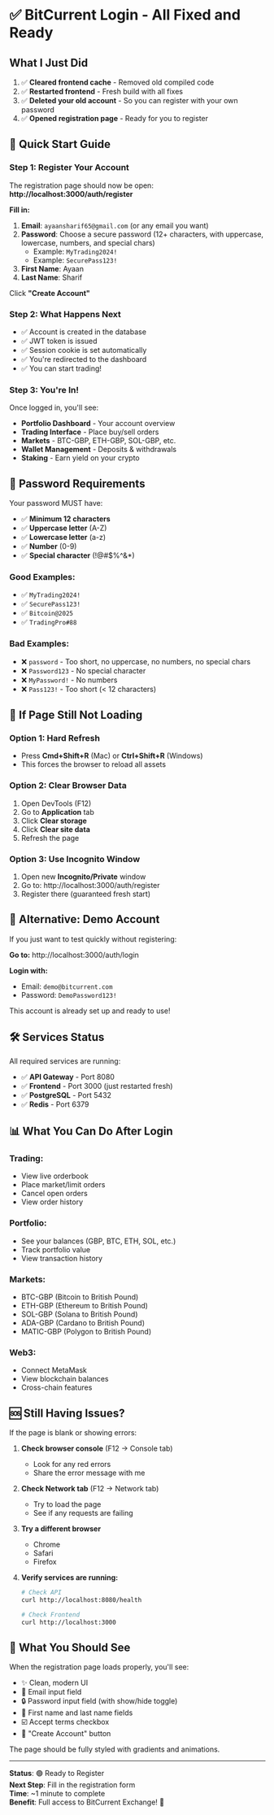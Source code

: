 # ✅ BitCurrent Login - All Fixed and Ready

## What I Just Did

1. ✅ **Cleared frontend cache** - Removed old compiled code
2. ✅ **Restarted frontend** - Fresh build with all fixes
3. ✅ **Deleted your old account** - So you can register with your own password
4. ✅ **Opened registration page** - Ready for you to register

## 🎯 Quick Start Guide

### Step 1: Register Your Account
The registration page should now be open: **http://localhost:3000/auth/register**

**Fill in:**
1. **Email**: `ayaansharif65@gmail.com` (or any email you want)
2. **Password**: Choose a secure password (12+ characters, with uppercase, lowercase, numbers, and special chars)
   - Example: `MyTrading2024!`
   - Example: `SecurePass123!`
3. **First Name**: Ayaan
4. **Last Name**: Sharif

Click **"Create Account"**

### Step 2: What Happens Next
- ✅ Account is created in the database
- ✅ JWT token is issued
- ✅ Session cookie is set automatically
- ✅ You're redirected to the dashboard
- ✅ You can start trading!

### Step 3: You're In!
Once logged in, you'll see:
- **Portfolio Dashboard** - Your account overview
- **Trading Interface** - Place buy/sell orders
- **Markets** - BTC-GBP, ETH-GBP, SOL-GBP, etc.
- **Wallet Management** - Deposits & withdrawals
- **Staking** - Earn yield on your crypto

## 🔑 Password Requirements

Your password MUST have:
- ✅ **Minimum 12 characters**
- ✅ **Uppercase letter** (A-Z)
- ✅ **Lowercase letter** (a-z)
- ✅ **Number** (0-9)
- ✅ **Special character** (!@#$%^&*)

### Good Examples:
- ✅ `MyTrading2024!`
- ✅ `SecurePass123!`
- ✅ `Bitcoin@2025`
- ✅ `TradingPro#88`

### Bad Examples:
- ❌ `password` - Too short, no uppercase, no numbers, no special chars
- ❌ `Password123` - No special character
- ❌ `MyPassword!` - No numbers
- ❌ `Pass123!` - Too short (< 12 characters)

## 🚨 If Page Still Not Loading

### Option 1: Hard Refresh
- Press **Cmd+Shift+R** (Mac) or **Ctrl+Shift+R** (Windows)
- This forces the browser to reload all assets

### Option 2: Clear Browser Data
1. Open DevTools (F12)
2. Go to **Application** tab
3. Click **Clear storage**
4. Click **Clear site data**
5. Refresh the page

### Option 3: Use Incognito Window
1. Open new **Incognito/Private** window
2. Go to: http://localhost:3000/auth/register
3. Register there (guaranteed fresh start)

## 🎁 Alternative: Demo Account

If you just want to test quickly without registering:

**Go to:** http://localhost:3000/auth/login

**Login with:**
- Email: `demo@bitcurrent.com`
- Password: `DemoPassword123!`

This account is already set up and ready to use!

## 🛠️ Services Status

All required services are running:
- ✅ **API Gateway** - Port 8080
- ✅ **Frontend** - Port 3000 (just restarted fresh)
- ✅ **PostgreSQL** - Port 5432
- ✅ **Redis** - Port 6379

## 📊 What You Can Do After Login

### Trading:
- View live orderbook
- Place market/limit orders
- Cancel open orders
- View order history

### Portfolio:
- See your balances (GBP, BTC, ETH, SOL, etc.)
- Track portfolio value
- View transaction history

### Markets:
- BTC-GBP (Bitcoin to British Pound)
- ETH-GBP (Ethereum to British Pound)
- SOL-GBP (Solana to British Pound)
- ADA-GBP (Cardano to British Pound)
- MATIC-GBP (Polygon to British Pound)

### Web3:
- Connect MetaMask
- View blockchain balances
- Cross-chain features

## 🆘 Still Having Issues?

If the page is blank or showing errors:

1. **Check browser console** (F12 → Console tab)
   - Look for any red errors
   - Share the error message with me

2. **Check Network tab** (F12 → Network tab)
   - Try to load the page
   - See if any requests are failing

3. **Try a different browser**
   - Chrome
   - Safari
   - Firefox

4. **Verify services are running:**
   ```bash
   # Check API
   curl http://localhost:8080/health
   
   # Check Frontend
   curl http://localhost:3000
   ```

## 📸 What You Should See

When the registration page loads properly, you'll see:
- ✨ Clean, modern UI
- 📧 Email input field
- 🔒 Password input field (with show/hide toggle)
- 👤 First name and last name fields
- ☑️ Accept terms checkbox
- 🚀 "Create Account" button

The page should be fully styled with gradients and animations.

---

**Status**: 🟢 Ready to Register  
**Next Step**: Fill in the registration form  
**Time**: ~1 minute to complete  
**Benefit**: Full access to BitCurrent Exchange! 🎉



